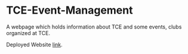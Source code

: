 # TCE-Event-Management
A webpage which holds information about TCE and some events, clubs organized at TCE.

Deployed Website [link](https://daya-tce-event-management.web.app/index.html).
